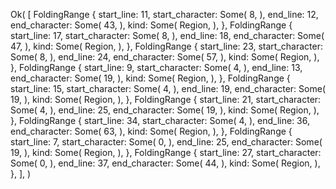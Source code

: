 Ok(
    [
        FoldingRange {
            start_line: 11,
            start_character: Some(
                8,
            ),
            end_line: 12,
            end_character: Some(
                43,
            ),
            kind: Some(
                Region,
            ),
        },
        FoldingRange {
            start_line: 17,
            start_character: Some(
                8,
            ),
            end_line: 18,
            end_character: Some(
                47,
            ),
            kind: Some(
                Region,
            ),
        },
        FoldingRange {
            start_line: 23,
            start_character: Some(
                8,
            ),
            end_line: 24,
            end_character: Some(
                57,
            ),
            kind: Some(
                Region,
            ),
        },
        FoldingRange {
            start_line: 9,
            start_character: Some(
                4,
            ),
            end_line: 13,
            end_character: Some(
                19,
            ),
            kind: Some(
                Region,
            ),
        },
        FoldingRange {
            start_line: 15,
            start_character: Some(
                4,
            ),
            end_line: 19,
            end_character: Some(
                19,
            ),
            kind: Some(
                Region,
            ),
        },
        FoldingRange {
            start_line: 21,
            start_character: Some(
                4,
            ),
            end_line: 25,
            end_character: Some(
                19,
            ),
            kind: Some(
                Region,
            ),
        },
        FoldingRange {
            start_line: 34,
            start_character: Some(
                4,
            ),
            end_line: 36,
            end_character: Some(
                63,
            ),
            kind: Some(
                Region,
            ),
        },
        FoldingRange {
            start_line: 7,
            start_character: Some(
                0,
            ),
            end_line: 25,
            end_character: Some(
                19,
            ),
            kind: Some(
                Region,
            ),
        },
        FoldingRange {
            start_line: 27,
            start_character: Some(
                0,
            ),
            end_line: 37,
            end_character: Some(
                44,
            ),
            kind: Some(
                Region,
            ),
        },
    ],
)